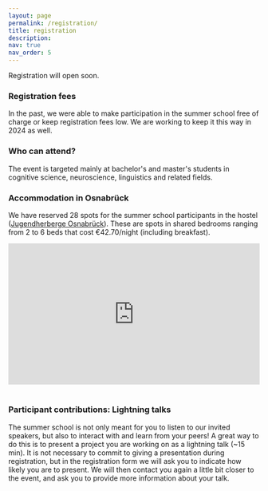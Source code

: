 ```yaml
---
layout: page
permalink: /registration/
title: registration
description: 
nav: true
nav_order: 5
---
```


<style>
	.map-container {
		position: relative;
		padding-bottom: 56.25%;
		height: 0;
		overflow: hidden;
	}

	.map-container iframe {
		position: absolute;
		top: 0;
		left: 0;
		width: 100%;
		height: 100%;
	}
</style>

Registration will open soon.

### Registration fees
In the past, we were able to make participation in the summer school free of charge or keep registration fees low. We are working to keep it this way in 2024 as well.

### Who can attend?
The event is targeted mainly at bachelor's and master's students in cognitive science, neuroscience, linguistics and related fields.

### Accommodation in Osnabrück
We have reserved 28 spots for the summer school participants in the hostel ([Jugendherberge Osnabrück](https://www.jugendherberge.de/jugendherbergen/osnabrueck/)). These are spots in shared bedrooms ranging from 2 to 6 beds that cost €42.70/night (including breakfast).

<div class="row">
    <div class="col-lg-7 col-sm-7 m-auto">
        <div class="map-container">
        <iframe src="https://www.google.com/maps/embed?pb=!1m18!1m12!1m3!1d2442.4944404556327!2d8.06102297730017!3d52.25256587199224!2m3!1f0!2f0!3f0!3m2!1i1024!2i768!4f13.1!3m3!1m2!1s0x47b9ef8174b9583d%3A0x2e39d9c1e6e593d9!2sDJH%20Jugendherberge%20Osnabr%C3%BCck!5e0!3m2!1sen!2sde!4v1713014364718!5m2!1sen!2sde" width="600" height="450" style="border:0;" allowfullscreen="" loading="lazy" referrerpolicy="no-referrer-when-downgrade"></iframe>
                </div>
    </div>
</div>
<br>

### Participant contributions: Lightning talks
The summer school is not only meant for you to listen to our invited speakers, but also to interact with and learn from your peers! A great way to do this is to present a project you are working on as a lightning talk (~15 min). It is not necessary to commit to giving a presentation during registration, but in the registration form we will ask you to indicate how likely you are to present. We will then contact you again a little bit closer to the event, and ask you to provide more information about your talk.


